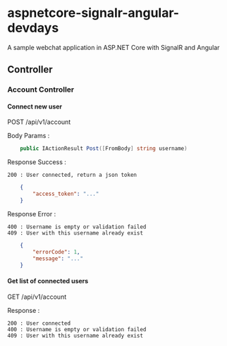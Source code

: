 # aspnetcore-signalr-angular-devdays
A sample webchat application in ASP.NET Core with SignalR and Angular

## Controller
### Account Controller

#### Connect new user

POST /api/v1/account

Body Params : 
```csharp
    public IActionResult Post([FromBody] string username)
```

Response Success :
```
200 : User connected, return a json token
```
```json
    {
        "access_token": "..."
    }
```

Response Error :
```    
400 : Username is empty or validation failed
409 : User with this username already exist
```
```json
    {
        "errorCode": 1,
        "message": "..."
    }
```

#### Get list of connected users

GET /api/v1/account

Response :
```
200 : User connected
400 : Username is empty or validation failed
409 : User with this username already exist
```
